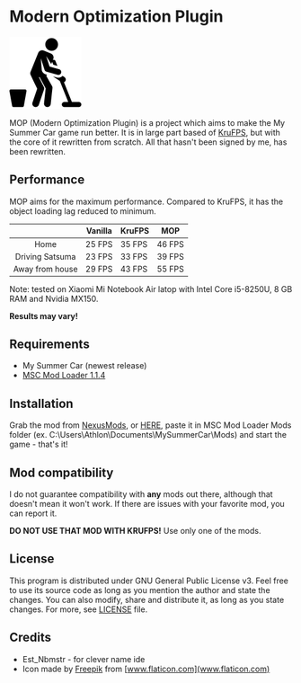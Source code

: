 # Modern Optimization Plugin

<img src="icon.png" alt="icon" width=128/>

MOP (Modern Optimization Plugin) is a project which aims to make the My Summer Car game run better. It is in large part based of [KruFPS](https://github.com/Krutonium/KruFPS), but with the core of it rewritten from scratch. All that hasn't been signed by me, has been rewritten.

## Performance

MOP aims for the maximum performance. Compared to KruFPS, it has the object loading lag reduced to minimum.

|                 | Vanilla | KruFPS |  MOP |
|:---------------:|---------|--------|--------|
|       Home      | 25 FPS  | 35 FPS | 46 FPS |
| Driving Satsuma | 23 FPS  | 33 FPS | 39 FPS |
| Away from house | 29 FPS  | 43 FPS | 55 FPS |

Note: tested on Xiaomi Mi Notebook Air latop with Intel Core i5-8250U, 8 GB RAM and Nvidia MX150.

**Results may vary!**

## Requirements

- My Summer Car (newest release)
- [MSC Mod Loader 1.1.4](https://www.racedepartment.com/downloads/msc-mod-loader.15339/)

## Installation

Grab the mod from [NexusMods](), or [HERE](download.zip), paste it in MSC Mod Loader Mods folder (ex. C:\Users\Athlon\Documents\MySummerCar\Mods) and start the game - that's it!

## Mod compatibility

I do not guarantee compatibility with **any** mods out there, although that doesn't mean it won't work. If there are issues with your favorite mod, you can report it.

**DO NOT USE THAT MOD WITH KRUFPS!** Use only one of the mods.

## License

This program is distributed under GNU General Public License v3. Feel free to use its source code as long as you mention the author and state the changes. You can also modify, share and distribute it, as long as you state changes. For more, see [LICENSE](LICENSE.md) file.

## Credits

- Est_Nbmstr - for clever name ide
- Icon made by [Freepik](https://www.flaticon.com/authors/freepik) from [www.flaticon.com](www.flaticon.com)
